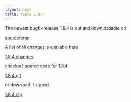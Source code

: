 ```yaml
---
layout: post
title: Rapla 1.8.4
---
```



The newest bugfix release 1.8.4 is out and downloadable on 

[sourceforge](https://sourceforge.net/projects/rapla/files/latest/download)


A list of all changes is available here

[1.8.4 changes](https://github.com/rapla/rapla/issues?q=milestone%3A1.8.4+is%3Aclosed)

checkout source code for 1.8.4  

[1.8.4 git](https://github.com/rapla/rapla/tree/1.8.4)

or download it zipped

[1.8.4 zip](https://github.com/rapla/rapla/releases/tag/1.8.4)



